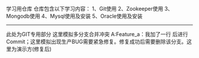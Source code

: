 学习用仓库
仓库包含以下学习内容：
1、Git使用
2、Zookeeper使用
3、Mongodb使用
4、Mysql使用及安装
5、Oracle使用及安装

--------------------------
此处为GIT专用部分
这里模拟多分支合并冲突
A:Feature_a：我加了一行 后进行Commit；这里模拟出现生产BUG需要紧急修复。修复成功后需要删除该分支。这里为演示方(修复后)